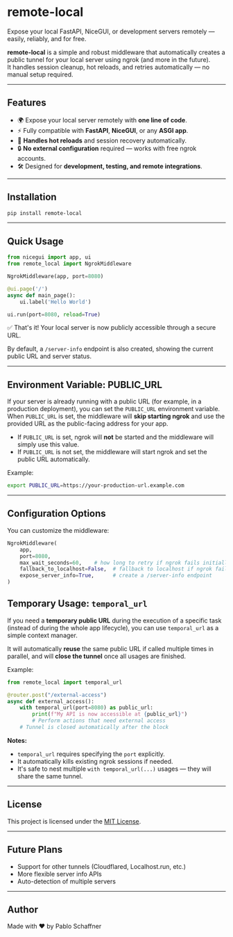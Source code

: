 # remote-local

Expose your local FastAPI, NiceGUI, or development servers remotely — easily, reliably, and for free.

**remote-local** is a simple and robust middleware that automatically creates a public tunnel for your local server using ngrok (and more in the future).  
It handles session cleanup, hot reloads, and retries automatically — no manual setup required.

---

## Features

- 🌍 Expose your local server remotely with **one line of code**.
- ⚡ Fully compatible with **FastAPI**, **NiceGUI**, or any **ASGI app**.
- 🔄 **Handles hot reloads** and session recovery automatically.
- 🔒 **No external configuration** required — works with free ngrok accounts.
- 🛠️ Designed for **development, testing, and remote integrations**.

---

## Installation

```bash
pip install remote-local
```

---

## Quick Usage

```python
from nicegui import app, ui
from remote_local import NgrokMiddleware

NgrokMiddleware(app, port=8080)

@ui.page('/')
async def main_page():
    ui.label('Hello World')

ui.run(port=8080, reload=True)
```

✅ That's it! Your local server is now publicly accessible through a secure URL.

By default, a `/server-info` endpoint is also created, showing the current public URL and server status.

---

## Environment Variable: PUBLIC_URL

If your server is already running with a public URL (for example, in a production deployment), you can set the `PUBLIC_URL` environment variable. When `PUBLIC_URL` is set, the middleware will **skip starting ngrok** and use the provided URL as the public-facing address for your app.

- If `PUBLIC_URL` is set, ngrok will **not** be started and the middleware will simply use this value.
- If `PUBLIC_URL` is not set, the middleware will start ngrok and set the public URL automatically.

Example:

```bash
export PUBLIC_URL=https://your-production-url.example.com
```

---

## Configuration Options

You can customize the middleware:

```python
NgrokMiddleware(
    app,
    port=8080,
    max_wait_seconds=60,    # how long to retry if ngrok fails initially
    fallback_to_localhost=False,  # fallback to localhost if ngrok fails
    expose_server_info=True,      # create a /server-info endpoint
)
```

## Temporary Usage: `temporal_url`

If you need a **temporary public URL** during the execution of a specific task (instead of during the whole app lifecycle), you can use `temporal_url` as a simple context manager.

It will automatically **reuse** the same public URL if called multiple times in parallel, and will **close the tunnel** once all usages are finished.

Example:

```python
from remote_local import temporal_url

@router.post("/external-access")
async def external_access():
    with temporal_url(port=8080) as public_url:
        print(f"My API is now accessible at {public_url}")
        # Perform actions that need external access
    # Tunnel is closed automatically after the block
```

**Notes:**

- `temporal_url` requires specifying the `port` explicitly.
- It automatically kills existing ngrok sessions if needed.
- It's safe to nest multiple `with temporal_url(...)` usages — they will share the same tunnel.

---

## License

This project is licensed under the [MIT License](LICENSE).

---

## Future Plans

- Support for other tunnels (Cloudflared, Localhost.run, etc.)
- More flexible server info APIs
- Auto-detection of multiple servers

---

## Author

Made with ❤️ by Pablo Schaffner
